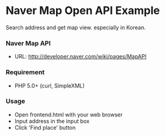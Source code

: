 # Naver Map Open API Example

Search address and get map view. especially in Korean.

### Naver Map API
  - URL: http://developer.naver.com/wiki/pages/MapAPI
  
### Requirement
  - PHP 5.0+ (curl,  SimpleXML)

### Usage
  * Open frontend.html with your web browser
  * Input address in the input box
  * Click 'Find place' button
